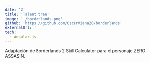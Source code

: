 ```yaml
---
date: '2'
title: 'Talent tree'
image: './borderlands.png'
github: 'https://github.com/OscarViana20/borderlands'
externalUrl: ''
tech:
  - Angular.js
---
```


Adaptación de Borderlands 2 Skill Calculator para el personaje ZERO ASSASIN.